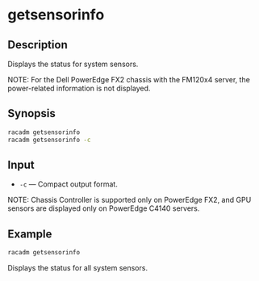 # getsensorinfo

## Description

Displays the status for system sensors.

NOTE: For the Dell PowerEdge FX2 chassis with the FM120x4 server, the power-related information is not displayed.

## Synopsis

```bash
racadm getsensorinfo
racadm getsensorinfo -c
```

## Input

- `-c` — Compact output format.

NOTE: Chassis Controller is supported only on PowerEdge FX2, and GPU sensors are displayed only on PowerEdge C4140 servers.

## Example

```bash
racadm getsensorinfo
```

Displays the status for all system sensors.